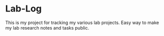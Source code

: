 # Lab-Log
This is my project for tracking my various lab projects. Easy way to make my lab research notes and tasks public.
